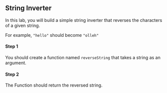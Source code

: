 ## String Inverter

In this lab, you will build a simple string inverter that reverses the characters of a given string.

For example, `"hello"` should become `"olleh"`

#### Step 1

You should create a function named `reverseString` that takes a string as an argument.

#### Step 2

The Function should return the reversed string.
